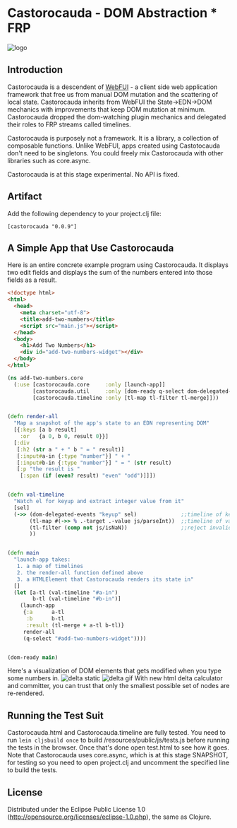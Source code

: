 # Castorocauda - DOM Abstraction * FRP

![logo](http://d3j5vwomefv46c.cloudfront.net/photos/large/795746565.jpg)

## Introduction

Castorocauda is a descendent of [WebFUI](http://d3j5vwomefv46c.cloudfront.net/photos/large/795746565.jpg) -  a client side web application framework that free us from manual DOM mutation and the scattering of local state. Castorocauda inherits from WebFUI the State->EDN->DOM mechanics with improvements that keep DOM mutation at minimum. Castorocauda dropped the dom-watching plugin mechanics and delegated their roles to FRP streams called timelines.

Castorocauda is purposely not a framework. It is a library, a collection of composable functions. Unlike WebFUI, apps created using Castotocauda don't need to be singletons. You could freely mix Castorocauda with other libraries such as core.async.

Castorocauda is at this stage experimental. No API is fixed.

## Artifact

Add the following dependency to your project.clj file:

```
[castorocauda "0.0.9"]
```


## A Simple App that Use Castorocauda

Here is an entire concrete example program using Castorocauda. It displays two edit fields and displays the sum of the numbers entered into those fields as a result.

```html
<!doctype html>
<html>
  <head>
    <meta charset="utf-8">
    <title>add-two-numbers</title>
    <script src="main.js"></script>
  </head>
  <body>
    <h1>Add Two Numbers</h1>
    <div id="add-two-numbers-widget"></div>
  </body>
</html>
```


```clojure
(ns add-two-numbers.core
  (:use [castorocauda.core     :only [launch-app]]
        [castorocauda.util     :only [dom-ready q-select dom-delegated-events]]
        [castorocauda.timeline :only [tl-map tl-filter tl-merge]]))


(defn render-all
  "Map a snapshot of the app's state to an EDN representing DOM"
  [{:keys [a b result]
    :or   {a 0, b 0, result 0}}]
  [:div
   [:h2 (str a " + " b " = " result)]
   [:input#a-in {:type "number"}] " + "
   [:input#b-in {:type "number"}] " = " (str result)
   [:p "the result is "
    [:span (if (even? result) "even" "odd")]]])


(defn val-timeline
  "Watch el for keyup and extract integer value from it"
  [sel]
  (->> (dom-delegated-events "keyup" sel)              ;;timeline of keyup
       (tl-map #(->> % .-target .-value js/parseInt))  ;;timeline of values
       (tl-filter (comp not js/isNaN))                 ;;reject invalid values
       ))


(defn main
  "launch-app takes:
   1. a map of timelines
   2. the render-all function defined above
   3. a HTMLElement that Castorocauda renders its state in"
  []
  (let [a-tl (val-timeline "#a-in")
        b-tl (val-timeline "#b-in")]
    (launch-app
     {:a      a-tl
      :b      b-tl
      :result (tl-merge + a-tl b-tl)}
     render-all
     (q-select "#add-two-numbers-widget"))))


(dom-ready main)
```


Here's a visualization of DOM elements that gets modified when you type some numbers in.
![delta static](https://rawgithub.com/ympbyc/castorocauda/rewrite/resources/public/images/castorocauda1.png)
![delta gif](https://rawgithub.com/ympbyc/castorocauda/rewrite/resources/public/images/Castorocauda3.gif)
With new html delta calculator and committer, you can trust that only the smallest possible set of nodes are re-rendered.


## Running the Test Suit

Castorocauda.html and Castorocauda.timeline are fully tested. You need to run `lein cljsbuild once` to build /resources/public/js/tests.js before running the tests in the browser. Once that's done open test.html to see how it goes. Note that Castorocauda uses core.async, which is at this stage SNAPSHOT, for testing so you need to open project.clj and uncomment the specified line to build the tests.



## License

Distributed under the Eclipse Public License 1.0 (http://opensource.org/licenses/eclipse-1.0.php), the same as Clojure.
